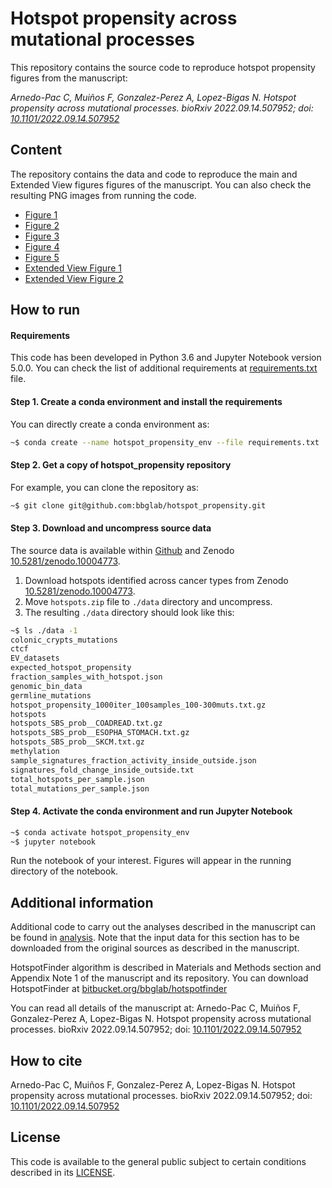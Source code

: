 # **Hotspot propensity across mutational processes**
This repository contains the source code to reproduce hotspot propensity figures from the manuscript: 

*Arnedo-Pac C, Muiños F, Gonzalez-Perez A, Lopez-Bigas N. Hotspot propensity across mutational processes. bioRxiv 2022.09.14.507952; doi: [10.1101/2022.09.14.507952](https://www.biorxiv.org/content/10.1101/2022.09.14.507952v2)*

## Content
The repository contains the data and code to reproduce the main and Extended View figures figures of the manuscript. You can also check the resulting PNG images from running the code. 
- [Figure 1](https://github.com/bbglab/hotspot_propensity/tree/main/figures/main_figures/figure_1)
- [Figure 2](https://github.com/bbglab/hotspot_propensity/tree/main/figures/main_figures/figure_2)
- [Figure 3](https://github.com/bbglab/hotspot_propensity/tree/main/figures/main_figures/figure_3)
- [Figure 4](https://github.com/bbglab/hotspot_propensity/tree/main/figures/main_figures/figure_4)
- [Figure 5](https://github.com/bbglab/hotspot_propensity/tree/main/figures/main_figures/figure_5)
- [Extended View Figure 1](https://github.com/bbglab/hotspot_propensity/tree/main/figures/extended_view_figures/figure_EV1)
- [Extended View Figure 2](https://github.com/bbglab/hotspot_propensity/tree/main/figures/extended_view_figures/figure_EV2)

## How to run
#### Requirements

This code has been developed in Python 3.6 and Jupyter Notebook version 5.0.0. You can check the list of additional requirements at [requirements.txt](https://github.com/bbglab/hotspot_propensity/blob/main/requirements.txt) file. 

#### Step 1. Create a conda environment and install the requirements
You can directly create a conda environment as: 
```sh
~$ conda create --name hotspot_propensity_env --file requirements.txt
```

#### Step 2. Get a copy of hotspot_propensity repository
For example, you can clone the repository as:
```sh
~$ git clone git@github.com:bbglab/hotspot_propensity.git
```
#### Step 3. Download and uncompress source data
The source data is available within [Github](https://github.com/bbglab/hotspot_propensity) and Zenodo [10.5281/zenodo.10004773](https://doi.org/10.5281/zenodo.10004773).

1. Download hotspots identified across cancer types from Zenodo [10.5281/zenodo.10004773](https://doi.org/10.5281/zenodo.10004773). 
2. Move `hotspots.zip` file to `./data` directory and uncompress. 
3. The resulting `./data` directory should look like this: 

```sh
~$ ls ./data -1
colonic_crypts_mutations
ctcf
EV_datasets
expected_hotspot_propensity
fraction_samples_with_hotspot.json
genomic_bin_data
germline_mutations
hotspot_propensity_1000iter_100samples_100-300muts.txt.gz
hotspots
hotspots_SBS_prob__COADREAD.txt.gz
hotspots_SBS_prob__ESOPHA_STOMACH.txt.gz
hotspots_SBS_prob__SKCM.txt.gz
methylation
sample_signatures_fraction_activity_inside_outside.json
signatures_fold_change_inside_outside.txt
total_hotspots_per_sample.json
total_mutations_per_sample.json
```
#### Step 4. Activate the conda environment and run Jupyter Notebook
```sh
~$ conda activate hotspot_propensity_env
~$ jupyter notebook
```
Run the notebook of your interest. Figures will appear in the running directory of the notebook. 

## Additional information

Additional code to carry out the analyses described in the manuscript can be found in [analysis](https://github.com/bbglab/hotspot_propensity/tree/main/analysis). Note that the input data for this section has to be downloaded from the original sources as described in the manuscript. 

HotspotFinder algorithm is described in Materials and Methods section and Appendix Note 1 of the manuscript and its repository. You can download HotspotFinder at [bitbucket.org/bbglab/hotspotfinder](https://bitbucket.org/bbglab/hotspotfinder/src/master/)

You can read all details of the manuscript at: Arnedo-Pac C, Muiños F, Gonzalez-Perez A, Lopez-Bigas N. Hotspot propensity across mutational processes. bioRxiv 2022.09.14.507952; doi: [10.1101/2022.09.14.507952](https://www.biorxiv.org/content/10.1101/2022.09.14.507952v2)

## How to cite
Arnedo-Pac C, Muiños F, Gonzalez-Perez A, Lopez-Bigas N. Hotspot propensity across mutational processes. bioRxiv 2022.09.14.507952; doi: [10.1101/2022.09.14.507952](https://www.biorxiv.org/content/10.1101/2022.09.14.507952v2)

## License
This code is available to the general public subject to certain conditions described in its [LICENSE](https://github.com/bbglab/hotspot_propensity/blob/main/LICENSE). 


